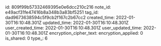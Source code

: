 id: 809f99b57332469395e0e6dcc210c216
note_id: e49acf31fe47416b8a348b3a83bf5251
tag_id: dad9673638594c5f9cb2f167c2b67cc2
created_time: 2022-01-30T16:10:48.301Z
updated_time: 2022-01-30T16:10:48.301Z
user_created_time: 2022-01-30T16:10:48.301Z
user_updated_time: 2022-01-30T16:10:48.301Z
encryption_cipher_text: 
encryption_applied: 0
is_shared: 0
type_: 6